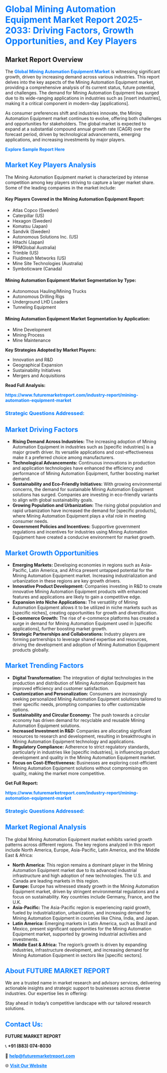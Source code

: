 <h1 style="color: #007BFF;">Global Mining Automation Equipment Market Report 2025-2033: Driving Factors, Growth Opportunities, and Key Players</h1>

<section id="overview">
<h2>Market Report Overview</h2>
<p>The <a href="https://www.futuremarketreport.com/industry-report/mining-automation-equipment-market" style="color: #007BFF; text-decoration: none;"><strong>Global Mining Automation Equipment Market</strong></a> is witnessing significant growth, driven by increasing demand across various industries. This report delves into the key aspects of the Mining Automation Equipment market, providing a comprehensive analysis of its current status, future potential, and challenges. The demand for Mining Automation Equipment has surged due to its wide-ranging applications in industries such as [insert industries], making it a critical component in modern-day [applications].</p>
<p>As consumer preferences shift and industries innovate, the Mining Automation Equipment market continues to evolve, offering both challenges and opportunities for stakeholders. The global market is expected to expand at a substantial compound annual growth rate (CAGR) over the forecast period, driven by technological advancements, emerging applications, and increasing investments by major players.</p>
</section>

<section id="overview">
<p><a href="https://www.futuremarketreport.com/request-sample/reportId=53528" style="color: #007BFF; text-decoration: none;"><strong>Explore Sample Report Here</strong></a></p>
</section>

<section id="key-players">
<h2 style="color: #007BFF;">Market Key Players Analysis</h2>
<p>The Mining Automation Equipment market is characterized by intense competition among key players striving to capture a larger market share. Some of the leading companies in the market include:</p>
<h4>Key Players Covered in the Mining Automation Equipment Report:</h4>
<ul><li>Atlas Copco (Sweden)</li><li>Caterpillar (US)</li><li>Hexagon (Sweden)</li><li>Komatsu (Japan)</li><li>Sandvik (Sweden)</li><li>Autonomous Solutions Inc. (US)</li><li>Hitachi (Japan)</li><li>RPMGlobal Australia)</li><li>Trimble (US)</li><li>Fluidmesh Metworks (US)</li><li>Mine Site Technologies (Australia)</li><li>Symboticware (Canada)</li></ul>
<h4>Mining Automation Equipment Market Segmentation by Type:</h4>
<ul><li>Autonomous Hauling/Mining Trucks</li><li>Autonomous Drilling Rigs</li><li>Underground LHD Loaders</li><li>Tunneling Equipment</li></ul>

<h4>Mining Automation Equipment Market Segmentation by Application:</h4>
<ul><li>Mine Development</li><li>Mining Process</li><li>Mine Maintenance</li></ul>
<p><strong>Key Strategies Adopted by Market Players:</strong></p>
<ul>
<li>Innovation and R&D</li>
<li>Geographical Expansion</li>
<li>Sustainability Initiatives</li>
<li>Mergers and Acquisitions</li>
</ul>
</section>

<section>
<p><strong>Read Full Analysis: </strong></p><a href="https://www.futuremarketreport.com/industry-report/mining-automation-equipment-market" style="color: #007BFF; text-decoration: none;"><strong>https://www.futuremarketreport.com/industry-report/mining-automation-equipment-market</strong></a>
<h3 style="color: #007BFF;">Strategic Questions Addressed:</h3>
</section>

<section id="driving-factors">
<h2 style="color: #007BFF;">Market Driving Factors</h2>
<ul>
<li><strong>Rising Demand Across Industries:</strong> The increasing adoption of Mining Automation Equipment in industries such as [specific industries] is a major growth driver. Its versatile applications and cost-effectiveness make it a preferred choice among manufacturers.</li>
<li><strong>Technological Advancements:</strong> Continuous innovations in production and application technologies have enhanced the efficiency and performance of Mining Automation Equipment, further boosting market demand.</li>
<li><strong>Sustainability and Eco-Friendly Initiatives:</strong> With growing environmental concerns, the demand for sustainable Mining Automation Equipment solutions has surged. Companies are investing in eco-friendly variants to align with global sustainability goals.</li>
<li><strong>Growing Population and Urbanization:</strong> The rising global population and rapid urbanization have increased the demand for [specific products], where Mining Automation Equipment plays a vital role in meeting consumer needs.</li>
<li><strong>Government Policies and Incentives:</strong> Supportive government regulations and incentives for industries using Mining Automation Equipment have created a conducive environment for market growth.</li>
</ul>
</section>

<section id="growth-opportunities">
<h2 style="color: #007BFF;">Market Growth Opportunities</h2>
<ul>
<li><strong>Emerging Markets:</strong> Developing economies in regions such as Asia-Pacific, Latin America, and Africa present untapped potential for the Mining Automation Equipment market. Increasing industrialization and urbanization in these regions are key growth drivers.</li>
<li><strong>Innovative Product Development:</strong> Companies investing in R&D to create innovative Mining Automation Equipment products with enhanced features and applications are likely to gain a competitive edge.</li>
<li><strong>Expansion into Niche Applications:</strong> The versatility of Mining Automation Equipment allows it to be utilized in niche markets such as [specific niches], creating opportunities for growth and diversification.</li>
<li><strong>E-commerce Growth:</strong> The rise of e-commerce platforms has created a surge in demand for Mining Automation Equipment used in [specific applications], further boosting market growth.</li>
<li><strong>Strategic Partnerships and Collaborations:</strong> Industry players are forming partnerships to leverage shared expertise and resources, driving the development and adoption of Mining Automation Equipment products globally.</li>
</ul>
</section>

<section id="trending-factors">
<h2 style="color: #007BFF;">Market Trending Factors</h2>
<ul>
<li><strong>Digital Transformation:</strong> The integration of digital technologies in the production and distribution of Mining Automation Equipment has improved efficiency and customer satisfaction.</li>
<li><strong>Customization and Personalization:</strong> Consumers are increasingly seeking personalized Mining Automation Equipment solutions tailored to their specific needs, prompting companies to offer customizable options.</li>
<li><strong>Sustainability and Circular Economy:</strong> The push towards a circular economy has driven demand for recyclable and reusable Mining Automation Equipment solutions.</li>
<li><strong>Increased Investment in R&D:</strong> Companies are allocating significant resources to research and development, resulting in breakthroughs in Mining Automation Equipment technology and applications.</li>
<li><strong>Regulatory Compliance:</strong> Adherence to strict regulatory standards, particularly in industries like [specific industries], is influencing product development and quality in the Mining Automation Equipment market.</li>
<li><strong>Focus on Cost-Effectiveness:</strong> Businesses are exploring cost-efficient Mining Automation Equipment solutions without compromising on quality, making the market more competitive.</li>
</ul>
</section>

<section>
<p><strong>Get Full Report: </strong></p><a href="https://www.futuremarketreport.com/industry-report/mining-automation-equipment-market" style="color: #007BFF; text-decoration: none;"><strong>https://www.futuremarketreport.com/industry-report/mining-automation-equipment-market</strong></a>
<h3 style="color: #007BFF;">Strategic Questions Addressed:</h3>
</section>


<section id="regional-analysis">
<h2 style="color: #007BFF;">Market Regional Analysis</h2>
<p>The global Mining Automation Equipment market exhibits varied growth patterns across different regions. The key regions analyzed in this report include North America, Europe, Asia-Pacific, Latin America, and the Middle East & Africa:</p>
<ul>
<li><strong>North America:</strong> This region remains a dominant player in the Mining Automation Equipment market due to its advanced industrial infrastructure and high adoption of new technologies. The U.S. and Canada are leading markets in this region.</li>
<li><strong>Europe:</strong> Europe has witnessed steady growth in the Mining Automation Equipment market, driven by stringent environmental regulations and a focus on sustainability. Key countries include Germany, France, and the U.K.</li>
<li><strong>Asia-Pacific:</strong> The Asia-Pacific region is experiencing rapid growth, fueled by industrialization, urbanization, and increasing demand for Mining Automation Equipment in countries like China, India, and Japan.</li>
<li><strong>Latin America:</strong> Emerging markets in Latin America, such as Brazil and Mexico, present significant opportunities for the Mining Automation Equipment market, supported by growing industrial activities and investments.</li>
<li><strong>Middle East & Africa:</strong> The region’s growth is driven by expanding industries, infrastructure development, and increasing demand for Mining Automation Equipment in sectors like [specific sectors].</li>
</ul>
</section>

<footer>
<h2 style="color: #007BFF;">About FUTURE MARKET REPORT</h2>
<p>We are a trusted name in market research and advisory services, delivering actionable insights and strategic support to businesses across diverse industries. Our expertise lies in offering:</p>

<p>Stay ahead in today’s competitive landscape with our tailored research solutions.</p>

<h2 style="color: #007BFF;">Contact Us:</h2>
<p><strong>FUTURE MARKET REPORT</strong></p>
<p>📞 <strong>+91 (883) 074-8030</strong></p>
<p>📧 <strong><a href="mailto:help@futuremarketreport.com" style="color: #007BFF;">help@futuremarketreport.com</a></strong></p>
<p>🌐 <strong><a href="https://www.futuremarketreport.com/" style="color: #007BFF;">Visit Our Website</a></strong></p>
</footer>
